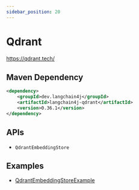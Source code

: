 ```yaml
---
sidebar_position: 20
---
```


# Qdrant

https://qdrant.tech/


## Maven Dependency

```xml
<dependency>
    <groupId>dev.langchain4j</groupId>
    <artifactId>langchain4j-qdrant</artifactId>
    <version>0.36.1</version>
</dependency>
```


## APIs

- `QdrantEmbeddingStore`


## Examples

- [QdrantEmbeddingStoreExample](https://github.com/langchain4j/langchain4j-examples/blob/main/qdrant-example/src/main/java/QdrantEmbeddingStoreExample.java)

